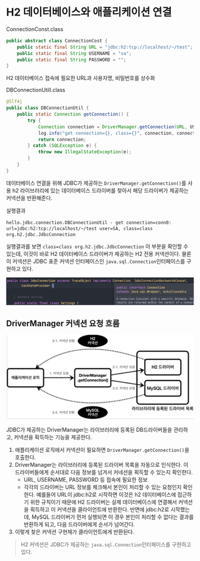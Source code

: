 # H2 데이터베이스와 애플리케이션 연결



ConnectionConst.class

~~~java
public abstract class ConnectionCost {
    public static final String URL = "jdbc:h2:tcp://localhost/~/test";
    public static final String USERNAME = "sa";
    public static final String PASSWORD = "";
}
~~~

H2 데이터베이스 접속에 필요한 URL과 사용자명, 비밀번호를 상수화



DBConnectionUtill.class

~~~java
@Slf4j
public class DBConnectionUtil {
    public static Connection getConnection() {
        try {
            Connection connection = DriverManager.getConnection(URL, USERNAME, PASSWORD);
            log.info("get connection={}, class={}", connection, connection.getClass());
            return connection;
        } catch (SQLException e) {
            throw new IllegalStateException(e);
        }
    }
}
~~~

데이터베이스 연결을 위해 JDBC가 제공하는 `DriverManager.getConnection()`를 사용
h2 라이브러리에 있는 데이터베이스 드라이버를 찾아서 해당 드라이버가 제공하는 커넥션을 반환해준다.



실행결과

~~~
hello.jdbc.connection.DBConnectionUtil - get connection=conn0: url=jdbc:h2:tcp://localhost/~/test user=SA, class=class org.h2.jdbc.JdbcConnection
~~~

실행결과를 보면 `class=class org.h2.jdbc.JdbcConnection` 이 부분을 확인할 수 있는데, 이것이 바로 H2 데이터베이스 드라이버가 제공하는 H2 전용 커넥션이다. 물론 이 커넥션은 JDBC 표준 커넥션 인터페이스인 `java.sql.Connection`인터페이스를 구현하고 있다.

![image-20220509161419139](../../md-images/image-20220509161419139.png)



## DriverManager 커넥션 요청 흐름

![image-20220509161729223](../../md-images/image-20220509161729223.png)

JDBC가 제공하는 DriverManager는 라이브러리에 등록된 DB드라이버들을 관리하고, 커넥션을 획득하는 기능을 제공한다.

1. 애플리케이션 로직에서 커넥션이 필요하면 `DriverManager.getConnection()`을 호출한다.
2. DriverManager는 라이브러리에 등록된 드라이버 목록을 자동으로 인식한다.
   이 드라이버들에게 순서대로 다음 정보를 넘겨서 커네션을 획득할 수 있는지 확인한다.
   * URL, USERNAME, PASSWORD 등 접속에 필요한 정보
   * 각각의 드라이버는 URL 정보를 체크해서 본인이 처리할 수 있는 요청인지 확인한다. 
     예를들어 URL이 jdbc:h2로 시작하면 이것은 h2 데이터베이스에 접근하기 위한 규칙이기 때문에 H2 드라이버는 실제 데이터베이스에 연결해서 커넥션을 획득하고 이 커넥션을 클라이언트에 반환한다.
     반면에 jdbc:h2로 시작했는데, MySQL 드라이버가 먼저 실행되면 이 경우 본인이 처리할 수 없다는 결과를 반환하게 되고, 다음 드라이버에게 순서가 넘어간다.
3. 이렇게 찾은 커넥션 구현체가 클라이언트에게 반환된다. 

> H2 커넥션은 JDBC가 제공하는 `java.sql.Connection`인터페이스를 구현하고 있다.

